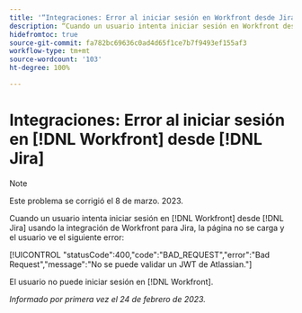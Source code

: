```yaml
---
title: '“Integraciones: Error al iniciar sesión en Workfront desde Jira”'
description: “Cuando un usuario intenta iniciar sesión en Workfront desde Jira utilizando la integración de Workfront para Jira, la página no se carga y el usuario ve un error”.
hidefromtoc: true
source-git-commit: fa782bc69636c0ad4d65f1ce7b7f9493ef155af3
workflow-type: tm+mt
source-wordcount: '103'
ht-degree: 100%

---
```



# Integraciones: Error al iniciar sesión en [!DNL Workfront] desde [!DNL Jira]

>[!NOTE]
>
>Este problema se corrigió el 8 de marzo. 2023.

Cuando un usuario intenta iniciar sesión en [!DNL Workfront] desde [!DNL Jira] usando la integración de Workfront para Jira, la página no se carga y el usuario ve el siguiente error:

[!UICONTROL &quot;statusCode&quot;:400,&quot;code&quot;:&quot;BAD_REQUEST&quot;,&quot;error&quot;:&quot;Bad Request&quot;,&quot;message&quot;:&quot;No se puede validar un JWT de Atlassian.&quot;]

El usuario no puede iniciar sesión en [!DNL Workfront].

_Informado por primera vez el 24 de febrero de 2023._

